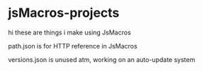 # jsMacros-projects

hi these are things i make using JsMacros

path.json is for HTTP reference in JsMacros

versions.json is unused atm, working on an auto-update system

